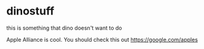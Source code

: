 # dinostuff
this is something that dino doesn't want to do

Apple Alliance is cool.  You should check this out
https://google.com/apples
